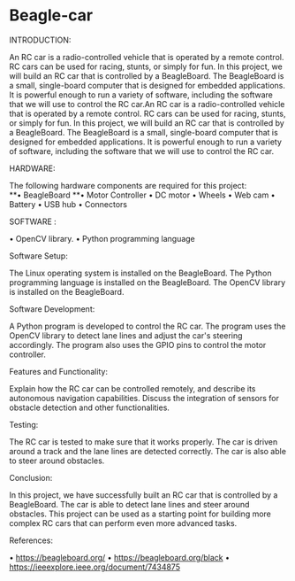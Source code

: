 # Beagle-car

INTRODUCTION:

   An RC car is a radio-controlled vehicle that is operated by a remote control. RC cars can be used for racing, stunts, or simply for fun. In this project, we will build an RC car that is controlled by a BeagleBoard. The BeagleBoard is a small, single-board computer that is designed for embedded applications. It is powerful enough to run a variety of software, including the software that we will use to control the RC car.An RC car is a radio-controlled vehicle that is operated by a remote control. RC cars can be used for racing, stunts, or simply for fun. In this project, we will build an RC car that is controlled by a BeagleBoard. The BeagleBoard is a small, single-board computer that is designed for embedded applications. It is powerful enough to run a variety of software, including the software that we will use to control the RC car.

HARDWARE:

The following hardware components are required for this project:  
**•	BeagleBoard
**•	Motor Controller
•	DC motor 
•	Wheels
•	Web cam
•	Battery 
•	USB hub
•	Connectors

SOFTWARE :

•	OpenCV library.
•	Python programming language

Software Setup:  

   The Linux operating system is installed on the BeagleBoard. The Python programming language is installed on the BeagleBoard. The OpenCV library is installed on the BeagleBoard.

Software Development:

   A Python program is developed to control the RC car. The program uses the OpenCV library to detect lane lines and adjust the car's steering accordingly. The program also uses the GPIO pins to control the motor controller.

Features and Functionality:

   Explain how the RC car can be controlled remotely, and describe its autonomous navigation capabilities. Discuss the integration of sensors for obstacle detection and other functionalities.

Testing:

   The RC car is tested to make sure that it works properly. The car is driven around a track and the lane lines are detected correctly. The car is also able to steer around obstacles.

Conclusion:

   In this project, we have successfully built an RC car that is controlled by a BeagleBoard. The car is able to detect lane lines and steer around obstacles. This project can be used as a starting point for building more complex RC cars that can perform even more advanced tasks.

 References:

•	https://beagleboard.org/
•	https://beagleboard.org/black
•	https://ieeexplore.ieee.org/document/7434875
